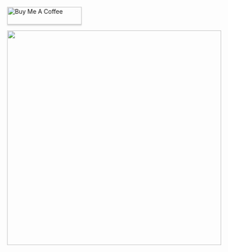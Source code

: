 <a href="https://www.buymeacoffee.com/lucile.codes" target="_blank"><img src="https://www.buymeacoffee.com/assets/img/custom_images/yellow_img.png" alt="Buy Me A Coffee" style="height: 41px !important;width: 174px !important;box-shadow: 0px 3px 2px 0px rgba(190, 190, 190, 0.5) !important;-webkit-box-shadow: 0px 3px 2px 0px rgba(190, 190, 190, 0.5) !important;" ></a>

<img src="https://i.pinimg.com/736x/d3/a6/a6/d3a6a67f4477c29381c8da238fe0f2aa.jpg" height="500px" width="auto">
